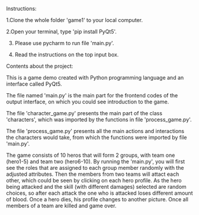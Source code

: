 Instructions:

1.Clone the whole folder 'game1' to your local computer.

2.Open your terminal, type 'pip install PyQt5'.

3. Please use pycharm to run file 'main.py'.

4. Read the instructions on the top input box.


Contents about the project:


This is a game demo created with Python programming language and an interface called PyQt5.

The file named 'main.py' is the main part for the frontend codes of the output interface, on which you could see introduction to the game.

The file 'character_game.py' presents the main part of the class 'characters', which was imported by the functions in file 'process_game.py'.

The file 'process_game.py' presents all the main actions and interactions the characters would take, from which the functions were imported by file 'main.py'.

The game consists of 10 heros that will form 2 groups, with team one (hero1-5) and team two (hero6-10). By running the 'main.py', you will first see the roles that are assigned to each group member randomly with the adjusted attributes. Then the members from two teams will attact each other, which could be seen by clicking on each hero profile. As the hero being attacked and the skill (with different damages) selected are random choices, so after each attack the one who is attacked loses different amount of blood. Once a hero dies, his profile changes to another picture. Once all members of a team are killed and game over.
